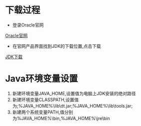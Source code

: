 # 下载过程

* 登录Oracle官网

[Oracle官网](https://www.oracle.com/index.html)

* 在官网产品界面找到JDK的下载位置,点击下载

[JDK下载](https://www.oracle.com/java/technologies/javase-downloads.html)

# Java环境变量设置

1. 新建环境变量JAVA_HOME,设置值为电脑上JDK安装的绝对路径
2. 新建环境变量CLASSPATH,设置值为;%JAVA_HOME%\lib\dt.jar;%JAVA_HOME%\lib\tools.jar;
3. 新建两个系统变量PATH,值分别为%JAVA_HOME%\bin,%JAVA_HOME%\jre\bin